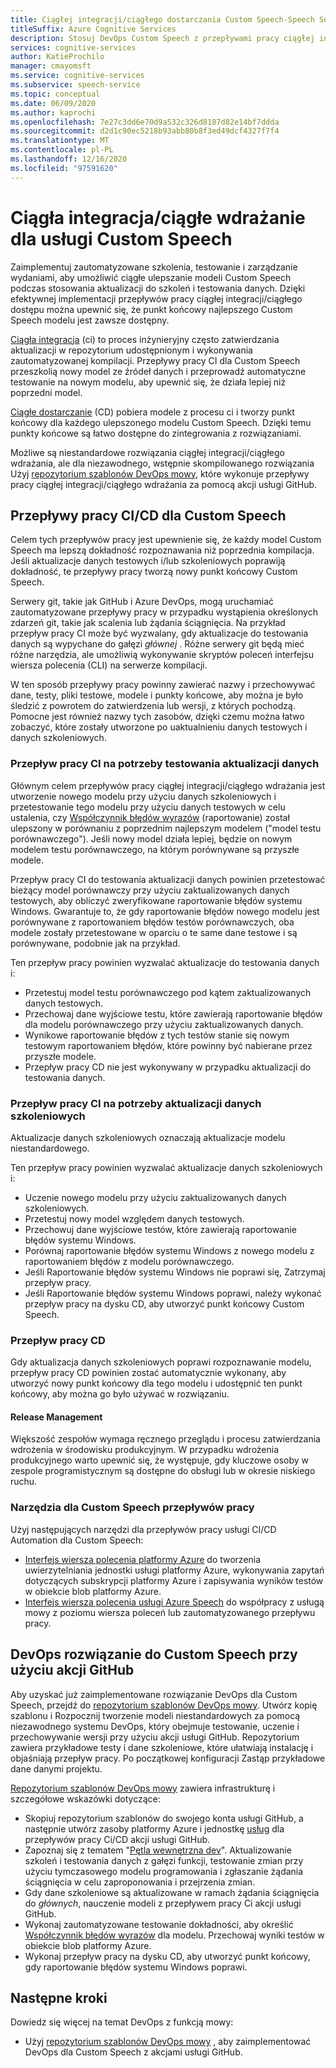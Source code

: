 ```yaml
---
title: Ciągłej integracji/ciągłego dostarczania Custom Speech-Speech Service
titleSuffix: Azure Cognitive Services
description: Stosuj DevOps Custom Speech z przepływami pracy ciągłej integracji i ciągłego wdrażania. Zaimplementuj istniejące rozwiązanie DevOps dla własnego projektu.
services: cognitive-services
author: KatieProchilo
manager: cmayomsft
ms.service: cognitive-services
ms.subservice: speech-service
ms.topic: conceptual
ms.date: 06/09/2020
ms.author: kaprochi
ms.openlocfilehash: 7e27c3dd6e70d9a532c326d8187d82e14bf7ddda
ms.sourcegitcommit: d2d1c90ec5218b93abb80b8f3ed49dcf4327f7f4
ms.translationtype: MT
ms.contentlocale: pl-PL
ms.lasthandoff: 12/16/2020
ms.locfileid: "97591620"
---
```

# <a name="cicd-for-custom-speech"></a>Ciągła integracja/ciągłe wdrażanie dla usługi Custom Speech

Zaimplementuj zautomatyzowane szkolenia, testowanie i zarządzanie wydaniami, aby umożliwić ciągłe ulepszanie modeli Custom Speech podczas stosowania aktualizacji do szkoleń i testowania danych. Dzięki efektywnej implementacji przepływów pracy ciągłej integracji/ciągłego dostępu można upewnić się, że punkt końcowy najlepszego Custom Speech modelu jest zawsze dostępny.

[Ciągła integracja](/azure/devops/learn/what-is-continuous-integration) (ci) to proces inżynieryjny często zatwierdzania aktualizacji w repozytorium udostępnionym i wykonywania zautomatyzowanej kompilacji. Przepływy pracy CI dla Custom Speech przeszkolią nowy model ze źródeł danych i przeprowadź automatyczne testowanie na nowym modelu, aby upewnić się, że działa lepiej niż poprzedni model.

[Ciągłe dostarczanie](/azure/devops/learn/what-is-continuous-delivery) (CD) pobiera modele z procesu ci i tworzy punkt końcowy dla każdego ulepszonego modelu Custom Speech. Dzięki temu punkty końcowe są łatwo dostępne do zintegrowania z rozwiązaniami.

Możliwe są niestandardowe rozwiązania ciągłej integracji/ciągłego wdrażania, ale dla niezawodnego, wstępnie skompilowanego rozwiązania Użyj [repozytorium szablonów DevOps mowy](https://github.com/Azure-Samples/Speech-Service-DevOps-Template), które wykonuje przepływy pracy ciągłej integracji/ciągłego wdrażania za pomocą akcji usługi GitHub.

## <a name="cicd-workflows-for-custom-speech"></a>Przepływy pracy CI/CD dla Custom Speech

Celem tych przepływów pracy jest upewnienie się, że każdy model Custom Speech ma lepszą dokładność rozpoznawania niż poprzednia kompilacja. Jeśli aktualizacje danych testowych i/lub szkoleniowych poprawiją dokładność, te przepływy pracy tworzą nowy punkt końcowy Custom Speech.

Serwery git, takie jak GitHub i Azure DevOps, mogą uruchamiać zautomatyzowane przepływy pracy w przypadku wystąpienia określonych zdarzeń git, takie jak scalenia lub żądania ściągnięcia. Na przykład przepływ pracy CI może być wyzwalany, gdy aktualizacje do testowania danych są wypychane do gałęzi *głównej* . Różne serwery git będą mieć różne narzędzia, ale umożliwią wykonywanie skryptów poleceń interfejsu wiersza polecenia (CLI) na serwerze kompilacji.

W ten sposób przepływy pracy powinny zawierać nazwy i przechowywać dane, testy, pliki testowe, modele i punkty końcowe, aby można je było śledzić z powrotem do zatwierdzenia lub wersji, z których pochodzą. Pomocne jest również nazwy tych zasobów, dzięki czemu można łatwo zobaczyć, które zostały utworzone po uaktualnieniu danych testowych i danych szkoleniowych.

### <a name="ci-workflow-for-testing-data-updates"></a>Przepływ pracy CI na potrzeby testowania aktualizacji danych

Głównym celem przepływów pracy ciągłej integracji/ciągłego wdrażania jest utworzenie nowego modelu przy użyciu danych szkoleniowych i przetestowanie tego modelu przy użyciu danych testowych w celu ustalenia, czy [Współczynnik błędów wyrazów](how-to-custom-speech-evaluate-data.md#evaluate-custom-speech-accuracy) (raportowanie) został ulepszony w porównaniu z poprzednim najlepszym modelem ("model testu porównawczego"). Jeśli nowy model działa lepiej, będzie on nowym modelem testu porównawczego, na którym porównywane są przyszłe modele.

Przepływ pracy CI do testowania aktualizacji danych powinien przetestować bieżący model porównawczy przy użyciu zaktualizowanych danych testowych, aby obliczyć zweryfikowane raportowanie błędów systemu Windows. Gwarantuje to, że gdy raportowanie błędów nowego modelu jest porównywane z raportowaniem błędów testów porównawczych, oba modele zostały przetestowane w oparciu o te same dane testowe i są porównywane, podobnie jak na przykład.

Ten przepływ pracy powinien wyzwalać aktualizacje do testowania danych i:

- Przetestuj model testu porównawczego pod kątem zaktualizowanych danych testowych.
- Przechowaj dane wyjściowe testu, które zawierają raportowanie błędów dla modelu porównawczego przy użyciu zaktualizowanych danych.
- Wynikowe raportowanie błędów z tych testów stanie się nowym testowym raportowaniem błędów, które powinny być nabierane przez przyszłe modele.
- Przepływ pracy CD nie jest wykonywany w przypadku aktualizacji do testowania danych.

### <a name="ci-workflow-for-training-data-updates"></a>Przepływ pracy CI na potrzeby aktualizacji danych szkoleniowych

Aktualizacje danych szkoleniowych oznaczają aktualizacje modelu niestandardowego.

Ten przepływ pracy powinien wyzwalać aktualizacje danych szkoleniowych i:

- Uczenie nowego modelu przy użyciu zaktualizowanych danych szkoleniowych.
- Przetestuj nowy model względem danych testowych.
- Przechowuj dane wyjściowe testów, które zawierają raportowanie błędów systemu Windows.
- Porównaj raportowanie błędów systemu Windows z nowego modelu z raportowaniem błędów z modelu porównawczego.
- Jeśli Raportowanie błędów systemu Windows nie poprawi się, Zatrzymaj przepływ pracy.
- Jeśli Raportowanie błędów systemu Windows poprawi, należy wykonać przepływ pracy na dysku CD, aby utworzyć punkt końcowy Custom Speech.

### <a name="cd-workflow"></a>Przepływ pracy CD

Gdy aktualizacja danych szkoleniowych poprawi rozpoznawanie modelu, przepływ pracy CD powinien zostać automatycznie wykonany, aby utworzyć nowy punkt końcowy dla tego modelu i udostępnić ten punkt końcowy, aby można go było używać w rozwiązaniu.

#### <a name="release-management"></a>Release Management

Większość zespołów wymaga ręcznego przeglądu i procesu zatwierdzania wdrożenia w środowisku produkcyjnym. W przypadku wdrożenia produkcyjnego warto upewnić się, że występuje, gdy kluczowe osoby w zespole programistycznym są dostępne do obsługi lub w okresie niskiego ruchu.

### <a name="tools-for-custom-speech-workflows"></a>Narzędzia dla Custom Speech przepływów pracy

Użyj następujących narzędzi dla przepływów pracy usługi CI/CD Automation dla Custom Speech:

- [Interfejs wiersza polecenia platformy Azure](/cli/azure/?view=azure-cli-latest) do tworzenia uwierzytelniania jednostki usługi platformy Azure, wykonywania zapytań dotyczących subskrypcji platformy Azure i zapisywania wyników testów w obiekcie blob platformy Azure.
- [Interfejs wiersza polecenia usługi Azure Speech](spx-overview.md) do współpracy z usługą mowy z poziomu wiersza poleceń lub zautomatyzowanego przepływu pracy.

## <a name="devops-solution-for-custom-speech-using-github-actions"></a>DevOps rozwiązanie do Custom Speech przy użyciu akcji GitHub

Aby uzyskać już zaimplementowane rozwiązanie DevOps dla Custom Speech, przejdź do [repozytorium szablonów DevOps mowy](https://github.com/Azure-Samples/Speech-Service-DevOps-Template). Utwórz kopię szablonu i Rozpocznij tworzenie modeli niestandardowych za pomocą niezawodnego systemu DevOps, który obejmuje testowanie, uczenie i przechowywanie wersji przy użyciu akcji usługi GitHub. Repozytorium zawiera przykładowe testy i dane szkoleniowe, które ułatwiają instalację i objaśniają przepływ pracy. Po początkowej konfiguracji Zastąp przykładowe dane danymi projektu.

[Repozytorium szablonów DevOps mowy](https://github.com/Azure-Samples/Speech-Service-DevOps-Template) zawiera infrastrukturę i szczegółowe wskazówki dotyczące:

- Skopiuj repozytorium szablonów do swojego konta usługi GitHub, a następnie utwórz zasoby platformy Azure i jednostkę [usług](../../active-directory/develop/app-objects-and-service-principals.md#service-principal-object) dla przepływów pracy Ci/CD akcji usługi GitHub.
- Zapoznaj się z tematem "[Pętla wewnętrzna dev](https://mitchdenny.com/the-inner-loop/)". Aktualizowanie szkoleń i testowania danych z gałęzi funkcji, testowanie zmian przy użyciu tymczasowego modelu programowania i zgłaszanie żądania ściągnięcia w celu zaproponowania i przejrzenia zmian.
- Gdy dane szkoleniowe są aktualizowane w ramach żądania ściągnięcia do *głównych*, nauczenie modeli z przepływem pracy Ci akcji usługi GitHub.
- Wykonaj zautomatyzowane testowanie dokładności, aby określić [Współczynnik błędów wyrazów](how-to-custom-speech-evaluate-data.md#evaluate-custom-speech-accuracy) dla modelu. Przechowaj wyniki testów w obiekcie blob platformy Azure.
- Wykonaj przepływ pracy na dysku CD, aby utworzyć punkt końcowy, gdy raportowanie błędów systemu Windows poprawi.

## <a name="next-steps"></a>Następne kroki

Dowiedz się więcej na temat DevOps z funkcją mowy:

- Użyj [repozytorium szablonów DevOps mowy](https://github.com/Azure-Samples/Speech-Service-DevOps-Template) , aby zaimplementować DevOps dla Custom Speech z akcjami usługi GitHub.